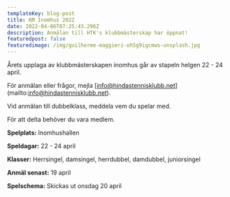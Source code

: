 ```yaml
---
templateKey: blog-post
title: KM Inomhus 2022
date: 2022-04-06T07:25:43.296Z
description: Anmälan till HTK's klubbmästerskap har öppnat!
featuredpost: false
featuredimage: /img/guilherme-maggieri-oh5g9igcmws-unsplash.jpg
---
```


Årets upplaga av klubbmästerskapen inomhus går av stapeln helgen 22 - 24 april.

För anmälan eller frågor, mejla [info@hindastennisklubb.net] (mailto:info@hindastennisklubb.net).

Vid anmälan till dubbelklass, meddela vem du spelar med.

För att delta behöver du vara medlem.

**Spelplats:** Inomhushallen

**Speldagar:** 22 - 24 april

**Klasser:** Herrsingel, damsingel, herrdubbel, damdubbel, juniorsingel

**Anmäl senast:** 19 april

**Spelschema:** Skickas ut onsdag 20 april
